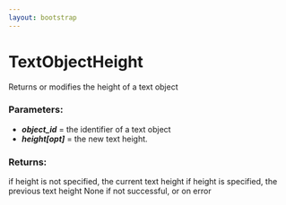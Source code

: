 ```yaml
---
layout: bootstrap
---
```


# TextObjectHeight

Returns or modifies the height of a text object
        

### Parameters:

- ***object_id*** = the identifier of a text object
- ***height[opt]*** = the new text height.
        

### Returns:


if height is not specified, the current text height
if height is specified, the previous text height
None if not successful, or on error
        
